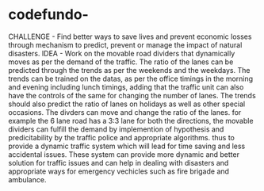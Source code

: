 # codefundo-
CHALLENGE - Find better ways to save lives and prevent economic losses through mechanism to predict, prevent or manage the impact of natural disasters. 
IDEA - Work on the movable road dividers that dynamically moves as per the demand of the traffic. The ratio of the lanes can be predicted through the trends as per the weekends and the weekdays. The trends can be trained on the datas, as per the office timings in the morning and evening including lunch timings, adding that the traffic unit can also have the controls of the same for changing the number of lanes. The trends should also predict the ratio of lanes on holidays as well as other special occasions. The divders can move and change the ratio of the lanes. for example the 6 lane road has a 3:3 lane for both the directions,
the movable dividers can fulfill the demand by implemention of hypothesis and predicitability by the traffic police and appropriate algorithms. thus to provide a dynamic traffic system which will lead for time saving and less accidental issues. These system can provide more dynamic and better solution for traffic issues and can help in dealing with disasters and appropriate ways for emergency vechicles such as fire brigade and ambulance.
